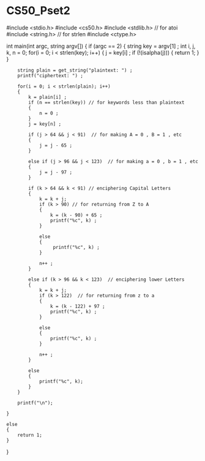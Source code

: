 # CS50_Pset2

#include <stdio.h>
#include <cs50.h>
#include <stdlib.h> // for atoi
#include <string.h> // for strlen
#include <ctype.h>



int main(int argc, string argv[])
{
    if (argc == 2)
    {
        string key = argv[1] ;
        int i, j, k, n = 0;
        for(i = 0; i < strlen(key); i++)
        {
            j = key[i] ;
            if (!(isalpha(j)))
            {
                return 1;
            }
        }

        string plain = get_string("plaintext: ") ;
        printf("ciphertext: ") ;

        for(i = 0; i < strlen(plain); i++)
        {
            k = plain[i] ;
            if (n == strlen(key)) // for keywords less than plaintext
            {
                n = 0 ;
            }
            j = key[n] ;

            if (j > 64 && j < 91)  // for making A = 0 , B = 1 , etc
            {
                j = j - 65 ;
            }

            else if (j > 96 && j < 123)  // for making a = 0 , b = 1 , etc
            {
                j = j - 97 ;
            }

            if (k > 64 && k < 91) // enciphering Capital Letters
            {
                k = k + j;
                if (k > 90) // for returning from Z to A
                {
                    k = (k - 90) + 65 ;
                    printf("%c", k) ;
                }

                else
                {
                     printf("%c", k) ;
                }

                n++ ;
            }

            else if (k > 96 && k < 123)  // enciphering lower Letters
            {
                k = k + j;
                if (k > 122)  // for returning from z to a
                {
                    k = (k - 122) + 97 ;
                    printf("%c", k) ;
                }

                else
                {
                    printf("%c", k) ;
                }

                n++ ;
            }

            else
            {
                printf("%c", k);
            }
        }

        printf("\n");

    }

    else
    {
        return 1;
    }
}
